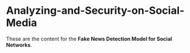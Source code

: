 # Analyzing-and-Security-on-Social-Media
These are the content for the **Fake News Detection Model for Social Networks**.
